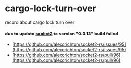 # cargo-lock-turn-over
record about cargo lock turn over 

#### due to update [socket2](https://github.com/alexcrichton/socket2-rs) to version "0.3.13" build failed
* [https://github.com/alexcrichton/socket2-rs/issues/95](https://github.com/alexcrichton/socket2-rs/issues/95)
* [https://github.com/alexcrichton/socket2-rs/pull/96](https://github.com/alexcrichton/socket2-rs/pull/96)
